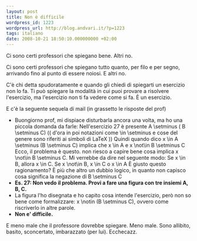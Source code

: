 ```yaml
---
layout: post
title: Non è difficile
wordpress_id: 1223
wordpress_url: http://blog.andvari.it/?p=1223
tags: italiano
date: 2008-10-21 18:50:10.000000000 +02:00
---
```

Ci sono certi professori che spiegano bene. Altri no.

Ci sono certi professori che spiegano tutto quanto, per filo e per segno, arrivando fino al punto di essere noiosi. E altri no.

C'è chi detta spudoratamente e quando gli chiedi di spiegarti un esercizio non lo fa. Ti può spiegare la modalità in cui puoi provare a risolvere l'esercizio, ma l'esercizio non ti fa vedere come si fa. È un esercizio.

E c'è la seguente sequela di mail (in grassetto le risposte del prof)
<ul>
	<li>Buongiorno prof,
mi dispiace disturbarla ancora una volta, ma ho una piccola domanda da farle:
Nell'esercizio 27 è presente A \setminus ( B \setminus C) (( d'ora in poi notazioni come \in \setminus e cose del genere sono riferiti ai simboli di LaTeX ))
Quindi quando dico x \in A \setminus (B \setminus C) implica che x \in A e x \not\in B \setminus C
Ecco, il problema è questo. non riesco a capire bene cosa implica x \not\in B \setminus C. Mi verrebbe da dire nel seguente modo:
Se x \in B, allora x \in C.
Se x \not\in B, x \in C o x \in A
È giusto questo ragionamento? È più che altro un dubbio logico, in quanto non capisco cosa significa la negazione di B \setminus C</li>
	<li><strong>Es. 27: Non vedo il problema. Provi a fare una figura
con tre insiemi A, B, C.</strong></li>
	<li>La figura l'ho disegnata e ho capito cosa intende l'esercizio, però non so bene come formalizzare: x \notin (B \setminus C), ovvero come riscriverlo in altre parole.</li>
	<li><strong>Non e' difficile.</strong></li>
</ul>
E meno male che il professore dovrebbe spiegare. Meno male. Sono allibito, basito, sconcertato, imbarazzato (per lui). Ecchecazz.
